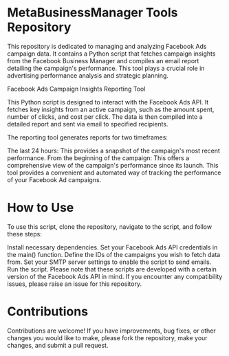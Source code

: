 # MetaBusinessManager Tools Repository

This repository is dedicated to managing and analyzing Facebook Ads campaign data. It contains a Python script that fetches campaign insights from the Facebook Business Manager and compiles an email report detailing the campaign's performance. This tool plays a crucial role in advertising performance analysis and strategic planning.

Facebook Ads Campaign Insights Reporting Tool

This Python script is designed to interact with the Facebook Ads API. It fetches key insights from an active campaign, such as the amount spent, number of clicks, and cost per click. The data is then compiled into a detailed report and sent via email to specified recipients.

The reporting tool generates reports for two timeframes:

The last 24 hours: This provides a snapshot of the campaign's most recent performance.
From the beginning of the campaign: This offers a comprehensive view of the campaign's performance since its launch.
This tool provides a convenient and automated way of tracking the performance of your Facebook Ad campaigns.

# How to Use
To use this script, clone the repository, navigate to the script, and follow these steps:

Install necessary dependencies.
Set your Facebook Ads API credentials in the main() function.
Define the IDs of the campaigns you wish to fetch data from.
Set your SMTP server settings to enable the script to send emails.
Run the script.
Please note that these scripts are developed with a certain version of the Facebook Ads API in mind. If you encounter any compatibility issues, please raise an issue for this repository.

# Contributions
Contributions are welcome! If you have improvements, bug fixes, or other changes you would like to make, please fork the repository, make your changes, and submit a pull request.

